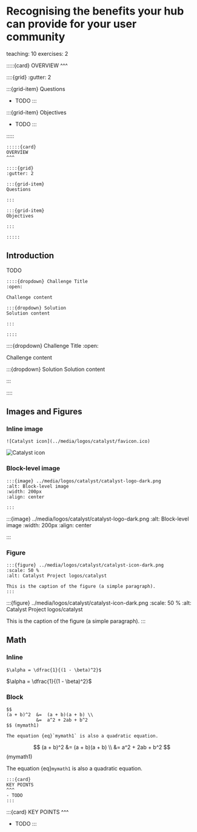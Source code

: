 # Recognising the benefits your hub can provide for your user community 

teaching: 10
exercises: 2

:::::{card} 
OVERVIEW
^^^

::::{grid}
:gutter: 2

:::{grid-item}
Questions

- TODO
:::

:::{grid-item}
Objectives

- TODO
:::

:::::

```
:::::{card} 
OVERVIEW
^^^

::::{grid}
:gutter: 2

:::{grid-item}
Questions

:::

:::{grid-item}
Objectives

:::

:::::
```

## Introduction

TODO 

```
::::{dropdown} Challenge Title
:open:

Challenge content

:::{dropdown} Solution
Solution content

:::

::::
```

::::{dropdown} Challenge Title
:open:

Challenge content

:::{dropdown} Solution
Solution content

:::

::::

## Images and Figures

### Inline image

```
![Catalyst icon](../media/logos/catalyst/favicon.ico)
```

![Catalyst icon](../media/logos/catalyst/favicon.ico)

### Block-level image

```
:::{image} ../media/logos/catalyst/catalyst-logo-dark.png 
:alt: Block-level image
:width: 200px
:align: center

:::
```

:::{image} ../media/logos/catalyst/catalyst-logo-dark.png 
:alt: Block-level image
:width: 200px
:align: center

:::

### Figure

```
:::{figure} ../media/logos/catalyst/catalyst-icon-dark.png
:scale: 50 %
:alt: Catalyst Project logos/catalyst

This is the caption of the figure (a simple paragraph).
:::

```
:::{figure} ../media/logos/catalyst/catalyst-icon-dark.png
:scale: 50 %
:alt: Catalyst Project logos/catalyst

This is the caption of the figure (a simple paragraph).
:::

## Math

### Inline

```
$\alpha = \dfrac{1}{(1 - \beta)^2}$
```

$\alpha = \dfrac{1}{(1 - \beta)^2}$

### Block

```
$$
(a + b)^2  &=  (a + b)(a + b) \\
           &=  a^2 + 2ab + b^2
$$ (mymath1)

The equation {eq}`mymath1` is also a quadratic equation.
```

$$
(a + b)^2  &=  (a + b)(a + b) \\
           &=  a^2 + 2ab + b^2
$$ (mymath1)

The equation {eq}`mymath1` is also a quadratic equation.

```
:::{card} 
KEY POINTS
^^^
- TODO
:::

```

:::{card} 
KEY POINTS
^^^
- TODO
:::
